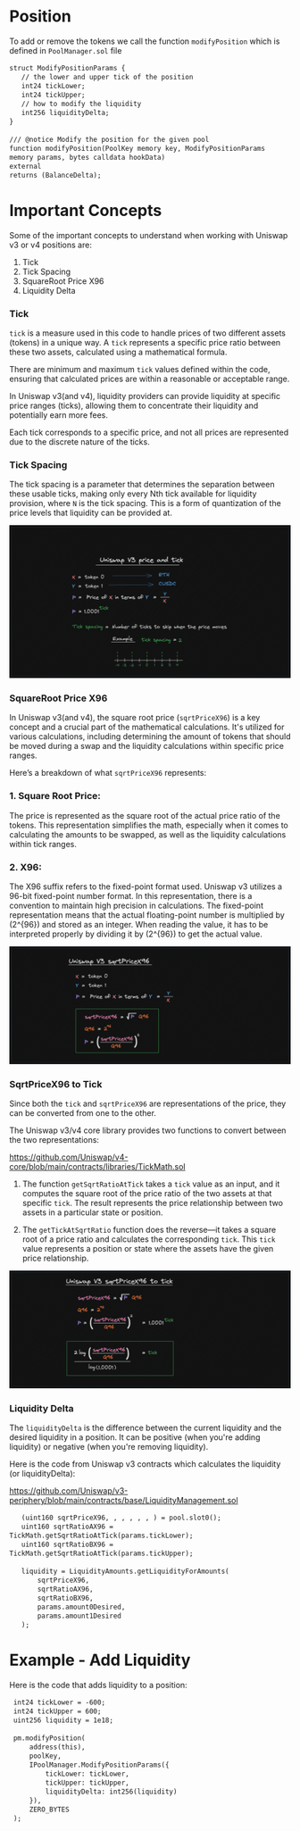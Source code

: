 

# Position
To add or remove the tokens we call the function `modifyPosition` which is defined in `PoolManager.sol` file

```solidity
struct ModifyPositionParams {
   // the lower and upper tick of the position
   int24 tickLower;
   int24 tickUpper;
   // how to modify the liquidity
   int256 liquidityDelta;
}

/// @notice Modify the position for the given pool
function modifyPosition(PoolKey memory key, ModifyPositionParams memory params, bytes calldata hookData)
external
returns (BalanceDelta);
```

# Important Concepts
Some of the important concepts to understand when working with Uniswap v3 or v4 positions are:

1) Tick
2) Tick Spacing
4) SquareRoot Price X96
5) Liquidity Delta

### Tick
`tick` is a measure used in this code to handle prices of two different assets (tokens) in a unique way. A `tick` 
represents a specific price ratio between these two assets, calculated using a mathematical formula.

There are minimum and maximum `tick` values defined within the code, ensuring that calculated prices are within a 
reasonable or acceptable range.

In Uniswap v3(and v4), liquidity providers can provide liquidity at specific price ranges (ticks), allowing them to 
concentrate their liquidity and potentially earn more fees.

Each tick corresponds to a specific price, and not all prices are represented due to the discrete nature of the ticks.

### Tick Spacing
The tick spacing is a parameter that determines the separation between these usable ticks, making only every 
Nth tick available for liquidity provision, where `N` is the tick spacing. This is a form of quantization of 
the price levels that liquidity can be provided at.

![Price And Ticks](/images/02_Managing_Position/PriceAndTicks.png)

### SquareRoot Price X96
In Uniswap v3(and v4), the square root price (`sqrtPriceX96`) is a key concept and a crucial part of the mathematical 
calculations. It's utilized for various calculations, including determining the amount of tokens that should be moved 
during a swap and the liquidity calculations within specific price ranges.

Here’s a breakdown of what `sqrtPriceX96` represents:

### 1. **Square Root Price:**
The price is represented as the square root of the actual price ratio of the tokens. This representation 
simplifies the math, especially when it comes to calculating the amounts to be swapped, as well as the 
liquidity calculations within tick ranges.

### 2. **X96:**
The X96 suffix refers to the fixed-point format used. Uniswap v3 utilizes a 96-bit fixed-point number format. 
In this representation, there is a convention to maintain high precision in calculations. The fixed-point 
representation means that the actual floating-point number is multiplied by \(2^{96}\) and stored as an 
integer. When reading the value, it has to be interpreted properly by dividing it by \(2^{96}\) to get the 
actual value.


![SqrtPriceX96](/images/02_Managing_Position/SqrtPriceX96.png)

### SqrtPriceX96 to Tick
Since both the `tick` and `sqrtPriceX96` are representations of the price, they can be converted from one to the other.

The Uniswap v3/v4 core library provides two functions to convert between the two representations:

https://github.com/Uniswap/v4-core/blob/main/contracts/libraries/TickMath.sol

1. The function `getSqrtRatioAtTick` takes a `tick` value as an input, and it computes the square root of the price 
ratio of the two assets at that specific `tick`. The result represents the price relationship between two 
assets in a particular state or position.

2. The `getTickAtSqrtRatio` function does the reverse—it takes a square root of a price ratio and calculates 
the corresponding `tick`. This `tick` value represents a position or state where the assets have the given 
price relationship.

![sqrtPriceX96 to Tick](/images/02_Managing_Position/sqrtPriceX96_to_tick.png)

### Liquidity Delta
The `liquidityDelta` is the difference between the current liquidity and the desired liquidity in a position. It can 
be positive (when you're adding liquidity) or negative (when you're removing liquidity).

Here is the code from Uniswap v3 contracts which calculates the liquidity (or liquidityDelta):

https://github.com/Uniswap/v3-periphery/blob/main/contracts/base/LiquidityManagement.sol

```solidity
   (uint160 sqrtPriceX96, , , , , , ) = pool.slot0();
   uint160 sqrtRatioAX96 = TickMath.getSqrtRatioAtTick(params.tickLower);
   uint160 sqrtRatioBX96 = TickMath.getSqrtRatioAtTick(params.tickUpper);

   liquidity = LiquidityAmounts.getLiquidityForAmounts(
       sqrtPriceX96,
       sqrtRatioAX96,
       sqrtRatioBX96,
       params.amount0Desired,
       params.amount1Desired
   );
```

# Example - Add Liquidity
Here is the code that adds liquidity to a position:
```solidity
 int24 tickLower = -600;
 int24 tickUpper = 600;
 uint256 liquidity = 1e18;
 
 pm.modifyPosition(
     address(this),
     poolKey,
     IPoolManager.ModifyPositionParams({
         tickLower: tickLower,
         tickUpper: tickUpper,
         liquidityDelta: int256(liquidity)
     }),
     ZERO_BYTES
 );
```
